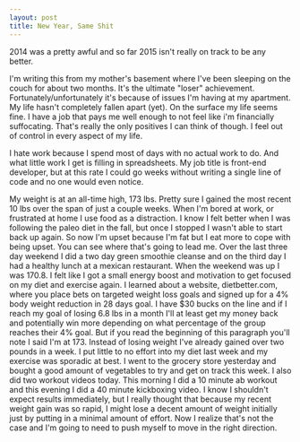 ```yaml
---
layout: post
title: New Year, Same Shit
---
```


2014 was a pretty awful and so far 2015 isn't really on track to be any better.

I'm writing this from my mother's basement where I've been sleeping on the couch for about two months. It's the ultimate "loser" achievement. Fortunately/unfortunately it's because of issues I'm having at my apartment. My life hasn't completely fallen apart (yet). On the surface my life seems fine. I have a job that pays me well enough to not feel like i'm financially suffocating. That's really the only positives I can think of though. I feel out of control in every aspect of my life. 

I hate work because I spend most of days with no actual work to do. And what little work I get is filling in spreadsheets. My job title is front-end developer, but at this rate I could go weeks without writing a single line of code and no one would even notice. 

My weight is at an all-time high, 173 lbs. Pretty sure I gained the most recent 10 lbs over the span of just a couple weeks. When I'm bored at work, or frustrated at home I use food as a distraction. I know I felt better when I was following the paleo diet in the fall, but once I stopped I wasn't able to start back up again. So now I'm upset because I'm fat but I eat more to cope with being upset. You can see where that's going to lead me. Over the last three day weekend I did a two day green smoothie cleanse and on the third day I had a healthy lunch at a mexican restaurant. When the weekend was up I was 170.8. I felt like I got a small energy boost and motivation to get focused on my diet and exercise again. I learned about a website, dietbetter.com, where you place bets on targeted weight loss goals and signed up for a 4% body weight reduction in 28 days goal. I have $30 bucks on the line and if I reach my goal of losing 6.8 lbs in a month I'll at least get my money back and potentially win more depending on what percentage of the group reaches their 4% goal. But if you read the beginning of this paragraph you'll note I said I'm at 173. Instead of losing weight I've already gained over two pounds in a week. I put little to no effort into my diet last week and my exercise was sporadic at best. I went to the grocery store yesterday and bought a good amount of vegetables to try and get on track this week. I also did two workout videos today. This morning I did a 10 minute ab workout and this evening I did a 40 minute kickboxing video. I know I shouldn't expect results immediately, but I really thought that because my recent weight gain was so rapid, I might lose a decent amount of weight initially just by putting in a minimal amount of effort. Now I realize that's not the case and I'm going to need to push myself to move in the right direction.